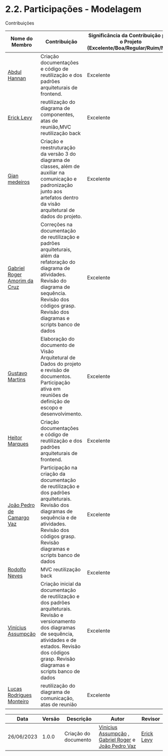 # 2.2. Participações - Modelagem

Contribuições 

|Nome do Membro | Contribuição | Significância da Contribuição para o Projeto (Excelente/Boa/Regular/Ruim/Nula) |
| -- | -- | -- |
| [Abdul Hannan](https://github.com/hannanhunny01) | Criação documentações e código de reutilização e dos padrões arquiteturais de frontend. | Excelente |
| [Erick Levy](https://github.com/Ericklevy) |reutilização do diagrama de componentes, atas de reunião,MVC reutilização back  | Excelente |
| [Gian medeiros](https://github.com/GianMedeiros) | Criação e reestruturação da versão 3 do diagrama de classes, além de auxiliar na comunicação e padronização junto aos artefatos dentro da visão arquitetural de dados do projeto. | Excelente |
| [Gabriel Roger Amorim da Cruz](https://github.com/GabrielRoger07) | Correções na documentação de reutilização e padrões arquiteturais, além da refatoração do diagrama de atividades. Revisão do diagrama de sequência. Revisão dos códigos grasp. Revisão dos diagramas e scripts banco de dados | Excelente |
| [Gustavo Martins](https://github.com/gustavomartins-github) | Elaboração do documento de Visão Arquitetural de Dados do projeto e revisão de documentos. Participação ativa em reuniões de definição de escopo e desenvolvimento. | Excelente |
| [Heitor Marques](https://github.com/heitormsb) | Criação documentações e código de reutilização e dos padrões arquiteturais de frontend. | Excelente |
| [João Pedro de Camargo Vaz](https://github.com/JoaoPedro0803) | Participação na criação da documentação de reutilização e dos padrões arquiteturais. Revisão dos diagramas de sequência e de atividades. Revisão dos códigos grasp. Revisão diagramas e scripts banco de dados  | Excelente |
| [Rodolfo Neves](https://github.com/roddas) | MVC reutilização back  | Excelente  |
| [Vinícius Assumpção](https://github.com/viniman27) |  Criação inicial da documentação de reutilização e dos padrões arquiteturais. Revisão e versionamento dos diagramas de sequência, atividades e de estados. Revisão dos códigos grasp. Revisão diagramas e scripts banco de dados  | Excelente |
| [Lucas Rodrigues Monteiro](https://github.com/nickby2) |  reutilização do diagrama de comunicação, atas de reunião  | Excelente  |

Data | Versão |Descrição |Autor | Revisor
-----|--------|----------|------|--------
| 26/06/2023 | 1.0.0 | Criação do documento | [Vinícius Assumpção](https://github.com/viniman27) , [Gabriel Roger](https://github.com/GabrielRoger07) e [João Pedro Vaz](https://github.com/JoaoPedro0803) | [Erick Levy](https://github.com/Ericklevy) |
